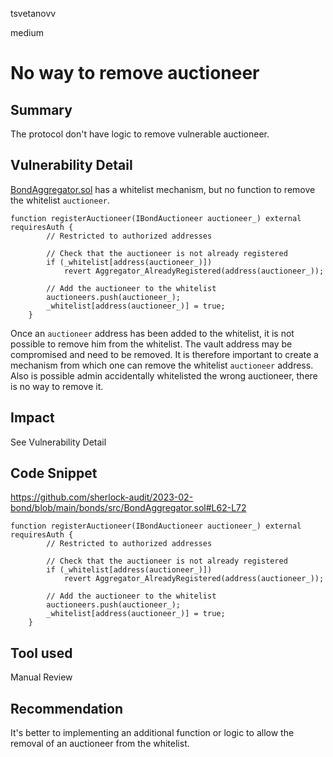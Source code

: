 tsvetanovv

medium

# No way to remove auctioneer

## Summary
The protocol don't have logic to remove vulnerable auctioneer. 

## Vulnerability Detail
[BondAggregator.sol](https://github.com/sherlock-audit/2023-02-bond/blob/main/bonds/src/BondAggregator.sol#L62-L72) has a whitelist mechanism, but no function to remove the whitelist `auctioneer`.

```solidity
function registerAuctioneer(IBondAuctioneer auctioneer_) external requiresAuth {
        // Restricted to authorized addresses
  
        // Check that the auctioneer is not already registered
        if (_whitelist[address(auctioneer_)])
            revert Aggregator_AlreadyRegistered(address(auctioneer_));

        // Add the auctioneer to the whitelist
        auctioneers.push(auctioneer_);
        _whitelist[address(auctioneer_)] = true;
    }
```

Once an `auctioneer` address has been added to the whitelist, it is not possible to remove him from the whitelist. 
The vault address may be compromised and need to be removed. It is therefore important to create a mechanism  from which one can remove the whitelist `auctioneer` address.
Also is possible admin accidentally whitelisted the wrong auctioneer, there is no way to remove it.

## Impact

See Vulnerability Detail

## Code Snippet
https://github.com/sherlock-audit/2023-02-bond/blob/main/bonds/src/BondAggregator.sol#L62-L72
```solidity
function registerAuctioneer(IBondAuctioneer auctioneer_) external requiresAuth {
        // Restricted to authorized addresses
  
        // Check that the auctioneer is not already registered
        if (_whitelist[address(auctioneer_)])
            revert Aggregator_AlreadyRegistered(address(auctioneer_));

        // Add the auctioneer to the whitelist
        auctioneers.push(auctioneer_);
        _whitelist[address(auctioneer_)] = true;
    }
```

## Tool used

Manual Review

## Recommendation

It's better to implementing an additional function or logic to allow the removal of an auctioneer from the whitelist.